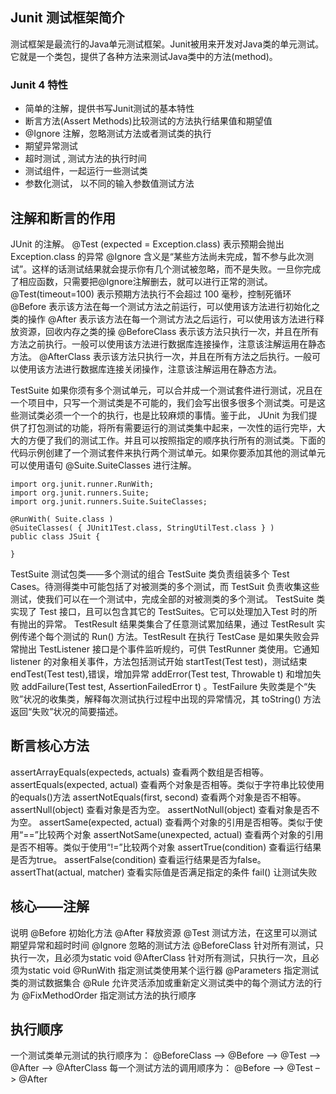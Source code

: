 ## Junit 测试框架简介

测试框架是最流行的Java单元测试框架。Junit被用来开发对Java类的单元测试。它就是一个类包，提供了各种方法来测试Java类中的方法(method)。

### Junit 4 特性

- 简单的注解，提供书写Junit测试的基本特性
- 断言方法(Assert Methods)比较测试的方法执行结果值和期望值
- @Ignore 注解，忽略测试方法或者测试类的执行
- 期望异常测试
- 超时测试 , 测试方法的执行时间
- 测试组件，一起运行一些测试类
- 参数化测试， 以不同的输入参数值测试方法

## 注解和断言的作用
JUnit 的注解。
@Test (expected = Exception.class)       表示预期会抛出Exception.class 的异常
@Ignore 含义是“某些方法尚未完成，暂不参与此次测试”。这样的话测试结果就会提示你有几个测试被忽略，而不是失败。一旦你完成了相应函数，只需要把@Ignore注解删去，就可以进行正常的测试。
@Test(timeout=100)       表示预期方法执行不会超过 100 毫秒，控制死循环
@Before 表示该方法在每一个测试方法之前运行，可以使用该方法进行初始化之类的操作
@After 表示该方法在每一个测试方法之后运行，可以使用该方法进行释放资源，回收内存之类的操
@BeforeClass  表示该方法只执行一次，并且在所有方法之前执行。一般可以使用该方法进行数据库连接操作，注意该注解运用在静态方法。
@AfterClass    表示该方法只执行一次，并且在所有方法之后执行。一般可以使用该方法进行数据库连接关闭操作，注意该注解运用在静态方法。

TestSuite
如果你须有多个测试单元，可以合并成一个测试套件进行测试，况且在一个项目中，只写一个测试类是不可能的，我们会写出很多很多个测试类。可是这些测试类必须一个一个的执行，也是比较麻烦的事情。鉴于此， JUnit 为我们提供了打包测试的功能，将所有需要运行的测试类集中起来，一次性的运行完毕，大大的方便了我们的测试工作。并且可以按照指定的顺序执行所有的测试类。下面的代码示例创建了一个测试套件来执行两个测试单元。如果你要添加其他的测试单元可以使用语句 @Suite.SuiteClasses 进行注解。
```
import org.junit.runner.RunWith;  
import org.junit.runners.Suite;  
import org.junit.runners.Suite.SuiteClasses;  
  
@RunWith( Suite.class )  
@SuiteClasses( { JUnit1Test.class, StringUtilTest.class } )  
public class JSuit {  
  
}
```
TestSuite 测试包类——多个测试的组合 TestSuite 类负责组装多个 Test Cases。待测得类中可能包括了对被测类的多个测试，而 TestSuit 负责收集这些测试，使我们可以在一个测试中，完成全部的对被测类的多个测试。 TestSuite 类实现了 Test 接口，且可以包含其它的 TestSuites。它可以处理加入Test 时的所有抛出的异常。
TestResult 结果类集合了任意测试累加结果，通过 TestResult 实例传递个每个测试的 Run() 方法。TestResult 在执行 TestCase 是如果失败会异常抛出 
TestListener 接口是个事件监听规约，可供 TestRunner 类使用。它通知 listener 的对象相关事件，方法包括测试开始 startTest(Test test)，测试结束 endTest(Test test),错误，增加异常 addError(Test test, Throwable t) 和增加失败 addFailure(Test test, AssertionFailedError t) 。TestFailure 失败类是个“失败”状况的收集类，解释每次测试执行过程中出现的异常情况，其 toString() 方法返回“失败”状况的简要描述。

## 断言核心方法
assertArrayEquals(expecteds, actuals)	查看两个数组是否相等。
assertEquals(expected, actual)	查看两个对象是否相等。类似于字符串比较使用的equals()方法
assertNotEquals(first, second)	查看两个对象是否不相等。
assertNull(object)	查看对象是否为空。
assertNotNull(object)	查看对象是否不为空。
assertSame(expected, actual)	查看两个对象的引用是否相等。类似于使用“==”比较两个对象
assertNotSame(unexpected, actual)	查看两个对象的引用是否不相等。类似于使用“!=”比较两个对象
assertTrue(condition)	查看运行结果是否为true。
assertFalse(condition)	查看运行结果是否为false。
assertThat(actual, matcher)	查看实际值是否满足指定的条件
fail()	让测试失败

## 核心——注解
说明
@Before	初始化方法
@After	释放资源
@Test	测试方法，在这里可以测试期望异常和超时时间
@Ignore	忽略的测试方法
@BeforeClass	针对所有测试，只执行一次，且必须为static void
@AfterClass	针对所有测试，只执行一次，且必须为static void
@RunWith	指定测试类使用某个运行器
@Parameters	指定测试类的测试数据集合
@Rule	允许灵活添加或重新定义测试类中的每个测试方法的行为
@FixMethodOrder	指定测试方法的执行顺序

## 执行顺序
一个测试类单元测试的执行顺序为：
@BeforeClass –> @Before –> @Test –> @After –> @AfterClass
每一个测试方法的调用顺序为：
@Before –> @Test –> @After